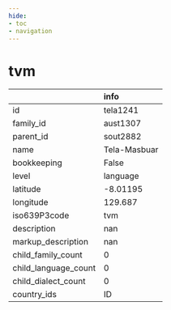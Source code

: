 ```yaml
---
hide:
- toc
- navigation
---
```

# tvm
|                      | info         |
|:---------------------|:-------------|
| id                   | tela1241     |
| family_id            | aust1307     |
| parent_id            | sout2882     |
| name                 | Tela-Masbuar |
| bookkeeping          | False        |
| level                | language     |
| latitude             | -8.01195     |
| longitude            | 129.687      |
| iso639P3code         | tvm          |
| description          | nan          |
| markup_description   | nan          |
| child_family_count   | 0            |
| child_language_count | 0            |
| child_dialect_count  | 0            |
| country_ids          | ID           |